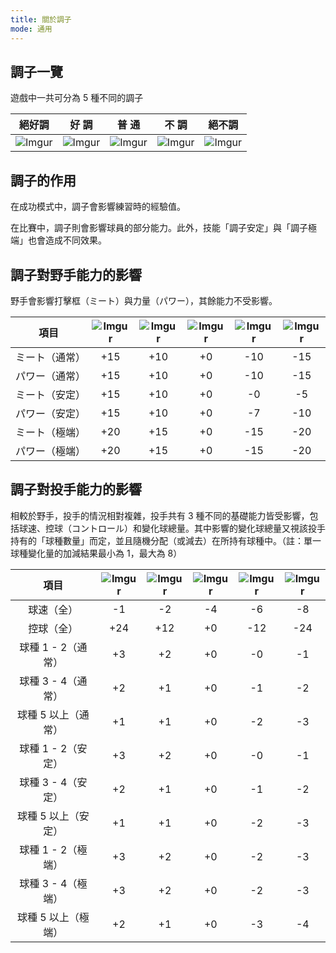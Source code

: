 ```yaml
---
title: 關於調子
mode: 通用
---
```


## 調子一覽

遊戲中一共可分為 5 種不同的調子

| 絕好調 | 好  調 | 普  通 | 不  調 | 絕不調 |
| :----: | :----: | :----: | :----: | :----: |
| ![Imgur](https://i.imgur.com/tmIPnfs.png) | ![Imgur](https://i.imgur.com/acT2FtB.png) | ![Imgur](https://i.imgur.com/hzXcWl2.png) | ![Imgur](https://i.imgur.com/sNTGAVY.png) | ![Imgur](https://i.imgur.com/VqG3pqD.png) |

## 調子的作用

在成功模式中，調子會影響練習時的經驗值。

在比賽中，調子則會影響球員的部分能力。此外，技能「調子安定」與「調子極端」也會造成不同效果。

## 調子對野手能力的影響

野手會影響打擊框（ミート）與力量（パワー），其餘能力不受影響。

| 項目 | ![Imgur](https://i.imgur.com/tmIPnfs.png) | ![Imgur](https://i.imgur.com/acT2FtB.png) | ![Imgur](https://i.imgur.com/hzXcWl2.png) | ![Imgur](https://i.imgur.com/sNTGAVY.png) | ![Imgur](https://i.imgur.com/VqG3pqD.png) |
| :----: | :----: | :----: | :----: | :----: | :----: |
| ミート（通常） | +15 | +10 | +0 | -10 | -15 |
| パワー（通常） | +15 | +10 | +0 | -10 | -15 |
| ミート（安定） | +15 | +10 | +0 | -0 | -5 |
| パワー（安定） | +15 | +10 | +0 | -7 | -10 |
| ミート（極端） | +20 | +15 | +0 | -15 | -20 |
| パワー（極端） | +20 | +15 | +0 | -15 | -20 |

## 調子對投手能力的影響

相較於野手，投手的情況相對複雜，投手共有 3 種不同的基礎能力皆受影響，包括球速、控球（コントロール）和變化球總量。其中影響的變化球總量又視該投手持有的「球種數量」而定，並且隨機分配（或減去）在所持有球種中。（註：單一球種變化量的加減結果最小為 1，最大為 8）

| 項目 | ![Imgur](https://i.imgur.com/tmIPnfs.png) | ![Imgur](https://i.imgur.com/acT2FtB.png) | ![Imgur](https://i.imgur.com/hzXcWl2.png) | ![Imgur](https://i.imgur.com/sNTGAVY.png) | ![Imgur](https://i.imgur.com/VqG3pqD.png) |
| :----: | :----: | :----: | :----: | :----: | :----: |
| 球速（全） | -1 | -2 | -4 | -6 | -8 |
| 控球（全） | +24 | +12 | +0 | -12 | -24 |
| 球種 1 - 2（通常） | +3 | +2 | +0 | -0 | -1 |
| 球種 3 - 4（通常） | +2 | +1 | +0 | -1 | -2 |
| 球種 5 以上（通常） | +1 | +1 | +0 | -2 | -3 |
| 球種 1 - 2（安定） | +3 | +2 | +0 | -0 | -1 |
| 球種 3 - 4（安定） | +2 | +1 | +0 | -1 | -2 |
| 球種 5 以上（安定） | +1 | +1 | +0 | -2 | -3 |
| 球種 1 - 2（極端） | +3 | +2 | +0 | -2 | -3 |
| 球種 3 - 4（極端） | +3 | +2 | +0 | -2 | -3 |
| 球種 5 以上（極端） | +2 | +1 | +0 | -3 | -4 |

